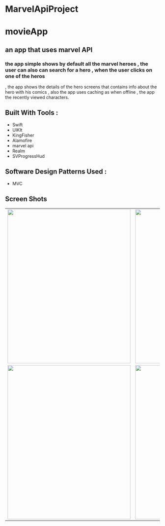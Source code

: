 # MarvelApiProject

# movieApp

## an app that uses marvel API 
### the app simple shows by default all the marvel heroes , the user can also can search for a hero , when the user clicks on one of the heros 
, the app shows the details of the hero screens that contains info about the hero with his comics , also the app uses caching as when offline , the app
the recently viewed characters.

## Built With Tools : 

- Swift 
- UIKIt 
- KingFisher
- Alamofire 
- marvel api 
- Realm 
- SVProgressHud

## Software Design Patterns Used : 
- MVC
 

## Screen Shots 

<table>
 
 <tr>
 
<td><img src="https://user-images.githubusercontent.com/35314267/167252843-dcf38420-d9fd-45da-9f16-707a6d164c4d.png" width="400" height="500"  /> </td>

<td><img src="https://user-images.githubusercontent.com/35314267/167252845-0c2fc659-82af-4fd9-a024-5692304062fc.png" width="400" height="500"  /> </td>

<td><img src="https://user-images.githubusercontent.com/35314267/167252848-982511be-cd25-4e32-a294-f09da826bcd1.png" width="400" height="500"  /> </td>

  </tr>
 
 <tr> 
  <td><img src="https://user-images.githubusercontent.com/35314267/167252849-fbec6203-4dd2-49a5-bc7a-6939dba8bce4.png" width="400" height="500"  /> </td>

 <td> <img src="https://user-images.githubusercontent.com/35314267/167252854-1d001910-e953-47d7-b97e-1a1773c47184.png" width="400" height="500"  /> </td>

 </tr> 
 
 </table>





